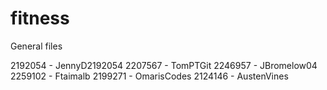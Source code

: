 # fitness
General files

2192054 - JennyD2192054
2207567 - TomPTGit
2246957 - JBromelow04
2259102 - Ftaimalb
2199271 - OmarisCodes
2124146 - AustenVines
